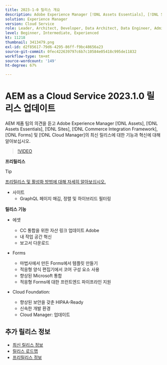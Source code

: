 ```yaml
---
title: 2023-1-0 릴리스 개요
description: Adobe Experience Manager [!DNL Assets Essentials], [!DNL Sites], [!DNL Screens], [!DNL Forms] 및 [!DNL Cloud Foundation]에 대한 2023-1-0 릴리스의 최신 기능과 혁신에 대해 알아보십시오.
solution: Experience Manager
version: Cloud Service
role: Leader, Architect, Developer, Data Architect, Data Engineer, Admin, User
level: Beginner, Intermediate, Experienced
kt: 11218
thumbnail: 3413479.png
exl-id: d2f85617-79d6-4295-86ff-f9bc48656a23
source-git-commit: 0fec422639797c6b7c10584e05418c995de11832
workflow-type: tm+mt
source-wordcount: '149'
ht-degree: 67%

---
```


# AEM as a Cloud Service 2023.1.0 릴리스 업데이트

AEM 제품 팀의 의견을 듣고 Adobe Experience Manager [!DNL Assets], [!DNL Assets Essentials], [!DNL Sites], [!DNL Commerce Integration Framework], [!DNL Forms] 및 [!DNL Cloud Manager]의 최신 릴리스에 대한 기능과 혁신에 대해 알아보십시오.

>[!VIDEO](https://video.tv.adobe.com/v/3413479/?quality=12&learn=on)

**프리릴리스**

>[!TIP]
>
>[프리릴리스 및 활성화 방법에 대해 자세히 알아보십시오.](https://experienceleague.adobe.com/docs/experience-manager-cloud-service/content/release-notes/prerelease.html?lang=ko-KR)

* 사이트
   * GraphQL 페이지 매김, 정렬 및 하이브리드 필터링

**릴리스 기능**

* 에셋
   * CC 통합을 위한 자산 링크 업데이트 Adobe
   * 내 작업 공간 혁신
   * 보고서 다운로드

* Forms
   * 마법사에서 만든 Forms에서 템플릿 만들기
   * 적응형 양식 편집기에서 코어 구성 요소 사용
   * 향상된 Microsoft 통합
   * 적응형 Forms에 대한 프런트엔드 파이프라인 지원

* Cloud Foundation:
   * 향상된 보안을 갖춘 HIPAA-Ready
   * 신속한 개발 환경
   * Cloud Manager: 업데이트

<!--- Have questions about the release?  Discuss the release in [Experience League Communities](https://adobe.ly/3paYDAo) --->

## 추가 릴리스 정보

* [최신 릴리스 정보](https://experienceleague.adobe.com/docs/experience-manager-cloud-service/content/release-notes/home.html?lang=ko-KR)
* [릴리스 로드맵](https://experienceleague.adobe.com/docs/experience-manager-release-information/aem-release-updates/update-releases-roadmap.html?lang=ko-KR)
* [프리릴리스 정보](https://experienceleague.adobe.com/docs/experience-manager-cloud-service/content/release-notes/prerelease.html?lang=ko-KR)